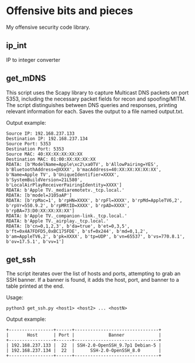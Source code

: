 # Offensive bits and pieces 
My offensive security code library.  


## ip_int
IP to integer converter 

## get_mDNS
This script uses the Scapy library to capture Multicast DNS packets on port 5353, including the necessary packet fields for recon and spoofing/MITM. The script distinguishes between DNS queries and responses, printing relevant information for each. Saves the output to a file named output.txt.

Output example:
```
Source IP: 192.168.237.133
Destination IP: 192.168.237.134
Source Port: 5353
Destination Port: 5353
Source MAC: 40:XX:XX:XX:XX:XX
Destination MAC: 01:00:XX:XX:XX:XX
RDATA: [b'ModelName=Apple\xc2\xa0TV', b'AllowPairing=YES', b'BluetoothAddress=@XXXX', b'macAddress=40:XX:XX:XX:XX:XX', b'Name=Apple TV', b'UniqueIdentifier=XXXX', b'SystemBuildVersion=21L580', b'LocalAirPlayReceiverPairingIdentity=XXXX']
RDATA: b'Apple TV._mediaremotetv._tcp.local.'
RDATA: [b'model=J105aAP']
RDATA: [b'rpMac=1', b'rpHN=XXXX', b'rpFl=XXXX', b'rpMd=AppleTV6,2', b'rpVr=550.9.2', b'rpMRtID=XXXX', b'rpAD=XXXX', b'rpBA=73:D0:XX:XX:XX:XX']
RDATA: b'Apple TV._companion-link._tcp.local.'
RDATA: b'Apple TV._airplay._tcp.local.'
RDATA: [b'cn=0,1,2,3', b'da=true', b'et=0,3,5', b'ft=0x4A7FDFD5,0xBC175FDE', b'sf=0x244', b'md=0,1,2', b'am=AppleTV6,2', b'pk=XXXX', b'tp=UDP', b'vn=65537', b'vs=770.8.1', b'ov=17.5.1', b'vv=1']
```

## get_ssh
The script iterates over the list of hosts and ports, attempting to grab an SSH banner. If a banner is found, it adds the host, port, and banner to a table printed at the end.


Usage:
```
python3 get_ssh.py <host1> <host2> ... <hostN>
```

Output example:
```
+-----------------+------+--------------------------------+
|       Host      | Port |             Banner             |
+-----------------+------+--------------------------------+
| 192.168.237.133 |  22  | SSH-2.0-OpenSSH_9.7p1 Debian-5 |
| 192.168.237.134 |  22  |      SSH-2.0-OpenSSH_8.0       |
+-----------------+------+--------------------------------+
```

